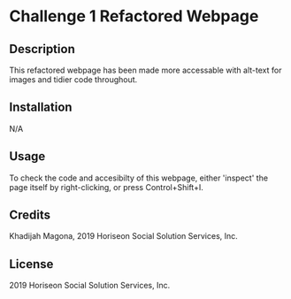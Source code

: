 # Challenge 1 Refactored Webpage

## Description

This refactored webpage has been made more accessable with alt-text for images and tidier code throughout.

## Installation

N/A

## Usage

To check the code and accesibilty of this webpage, either 'inspect' the page itself by right-clicking, or press Control+Shift+I.

## Credits
Khadijah Magona, 2019 Horiseon Social Solution Services, Inc.

## License

2019 Horiseon Social Solution Services, Inc.
